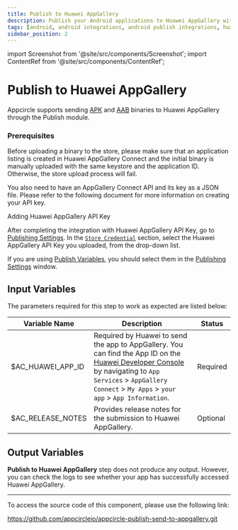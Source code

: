 ```yaml
---
title: Publish to Huawei AppGallery
description: Publish your Android applications to Huawei AppGallery with Appcircle
tags: [android, android integrations, android publish integrations, huawei appgallery, publish appgallery]
sidebar_position: 2
---
```


import Screenshot from '@site/src/components/Screenshot';
import ContentRef from '@site/src/components/ContentRef';

# Publish to Huawei AppGallery

Appcircle supports sending [APK](https://developer.huawei.com/consumer/en/doc/app/agc-help-releaseapkrpk-0000001106463276) and [AAB](https://developer.huawei.com/consumer/en/doc/app/agc-help-releasebundle-0000001100316672) binaries to Huawei AppGallery through the Publish module.

### Prerequisites

Before uploading a binary to the store, please make sure that an application listing is created in Huawei AppGallery Connect and the initial binary is manually uploaded with the same keystore and the application ID. Otherwise, the store upload process will fail.

You also need to have an AppGallery Connect API and its key as a JSON file. Please refer to the following document for more information on creating your API key.

<ContentRef url="/account/my-organization/api-integrations/adding-huawei-api-key">
  Adding Huawei AppGallery API Key
</ContentRef>

After completing the integration with Huawei AppGallery API Key, go to [Publishing Settings](/publish-module/publish-settings). In the [`Store Credential`](/publish-module/publish-settings#store-credentials) section, select the Huawei AppGallery API Key you uploaded, from the drop-down list.

If you are using [Publish Variables](/publish-module/publish-settings#publish-variables), you should select them in the [Publishing Settings](/publish-module/publish-settings) window.

## Input Variables

The parameters required for this step to work as expected are listed below:

<Screenshot url='https://cdn.appcircle.io/docs/assets/android-publishflow-publish-huawei-appgallery-1.png'/>

| Variable Name       | Description                                                                                                                                                                                                                                  | Status    |
| ------------------- | -------------------------------------------------------------------------------------------------------------------------------------------------------------------------------------------------------------------------------------------- | --------- |
| $AC_HUAWEI_APP_ID   | Required by Huawei to send the app to AppGallery. You can find the App ID on the [Huawei Developer Console](https://developer.huawei.com/consumer/en/console) by navigating to `App Services` > `AppGallery Connect` > `My Apps` > `your app` > `App Information`. | Required  |
| $AC_RELEASE_NOTES   | Provides release notes for the submission to Huawei AppGallery. | Optional  |

## Output Variables

**Publish to Huawei AppGallery** step does not produce any output. However, you can check the logs to see whether your app has successfully accessed Huawei AppGallery.

---

To access the source code of this component, please use the following link:

https://github.com/appcircleio/appcircle-publish-send-to-appgallery.git